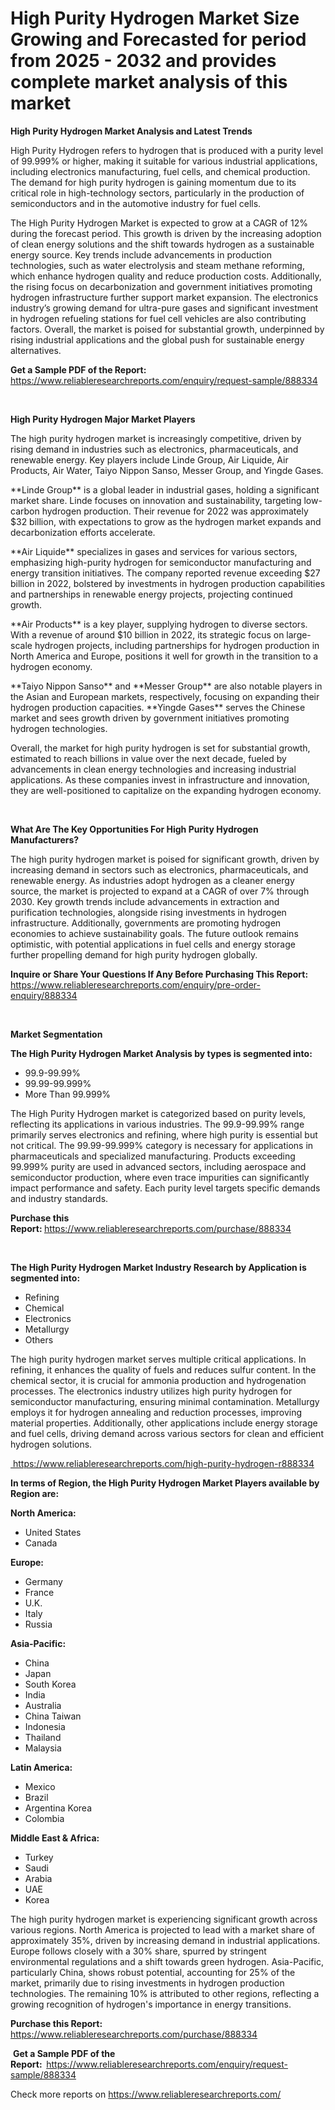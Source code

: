 <p><h1>High Purity Hydrogen Market Size Growing and Forecasted for period from 2025 - 2032 and provides complete market analysis of this market</h1></p><p><strong>High Purity Hydrogen Market Analysis and Latest Trends</strong></p>
<p><p>High Purity Hydrogen refers to hydrogen that is produced with a purity level of 99.999% or higher, making it suitable for various industrial applications, including electronics manufacturing, fuel cells, and chemical production. The demand for high purity hydrogen is gaining momentum due to its critical role in high-technology sectors, particularly in the production of semiconductors and in the automotive industry for fuel cells.</p><p>The High Purity Hydrogen Market is expected to grow at a CAGR of 12% during the forecast period. This growth is driven by the increasing adoption of clean energy solutions and the shift towards hydrogen as a sustainable energy source. Key trends include advancements in production technologies, such as water electrolysis and steam methane reforming, which enhance hydrogen quality and reduce production costs. Additionally, the rising focus on decarbonization and government initiatives promoting hydrogen infrastructure further support market expansion. The electronics industry’s growing demand for ultra-pure gases and significant investment in hydrogen refueling stations for fuel cell vehicles are also contributing factors. Overall, the market is poised for substantial growth, underpinned by rising industrial applications and the global push for sustainable energy alternatives.</p></p>
<p><strong>Get a Sample PDF of the Report:&nbsp;</strong> <a href="https://www.reliableresearchreports.com/enquiry/request-sample/888334?utm_campaign=2278&utm_medium=2&utm_source=Github&utm_content=ia&utm_term=02042025&utm_id=high-purity-hydrogen">https://www.reliableresearchreports.com/enquiry/request-sample/888334</a></p>
<p>&nbsp;</p>
<p><strong>High Purity Hydrogen Major Market Players</strong></p>
<p><p>The high purity hydrogen market is increasingly competitive, driven by rising demand in industries such as electronics, pharmaceuticals, and renewable energy. Key players include Linde Group, Air Liquide, Air Products, Air Water, Taiyo Nippon Sanso, Messer Group, and Yingde Gases. </p><p>**Linde Group** is a global leader in industrial gases, holding a significant market share. Linde focuses on innovation and sustainability, targeting low-carbon hydrogen production. Their revenue for 2022 was approximately $32 billion, with expectations to grow as the hydrogen market expands and decarbonization efforts accelerate.</p><p>**Air Liquide** specializes in gases and services for various sectors, emphasizing high-purity hydrogen for semiconductor manufacturing and energy transition initiatives. The company reported revenue exceeding $27 billion in 2022, bolstered by investments in hydrogen production capabilities and partnerships in renewable energy projects, projecting continued growth.</p><p>**Air Products** is a key player, supplying hydrogen to diverse sectors. With a revenue of around $10 billion in 2022, its strategic focus on large-scale hydrogen projects, including partnerships for hydrogen production in North America and Europe, positions it well for growth in the transition to a hydrogen economy.</p><p>**Taiyo Nippon Sanso** and **Messer Group** are also notable players in the Asian and European markets, respectively, focusing on expanding their hydrogen production capacities. **Yingde Gases** serves the Chinese market and sees growth driven by government initiatives promoting hydrogen technologies.</p><p>Overall, the market for high purity hydrogen is set for substantial growth, estimated to reach billions in value over the next decade, fueled by advancements in clean energy technologies and increasing industrial applications. As these companies invest in infrastructure and innovation, they are well-positioned to capitalize on the expanding hydrogen economy.</p></p>
<p>&nbsp;</p>
<p><strong>What Are The Key Opportunities For High Purity Hydrogen Manufacturers?</strong></p>
<p><p>The high purity hydrogen market is poised for significant growth, driven by increasing demand in sectors such as electronics, pharmaceuticals, and renewable energy. As industries adopt hydrogen as a cleaner energy source, the market is projected to expand at a CAGR of over 7% through 2030. Key growth trends include advancements in extraction and purification technologies, alongside rising investments in hydrogen infrastructure. Additionally, governments are promoting hydrogen economies to achieve sustainability goals. The future outlook remains optimistic, with potential applications in fuel cells and energy storage further propelling demand for high purity hydrogen globally.</p></p>
<p><strong>Inquire or Share Your Questions If Any Before Purchasing This Report:</strong> <a href="https://www.reliableresearchreports.com/enquiry/pre-order-enquiry/888334?utm_campaign=2278&utm_medium=2&utm_source=Github&utm_content=ia&utm_term=02042025&utm_id=high-purity-hydrogen">https://www.reliableresearchreports.com/enquiry/pre-order-enquiry/888334</a></p>
<p>&nbsp;</p>
<p><strong>Market Segmentation</strong></p>
<p><strong>The High Purity Hydrogen Market Analysis by types is segmented into:</strong></p>
<p><ul><li>99.9-99.99%</li><li>99.99-99.999%</li><li>More Than 99.999%</li></ul></p>
<p><p>The High Purity Hydrogen market is categorized based on purity levels, reflecting its applications in various industries. The 99.9-99.99% range primarily serves electronics and refining, where high purity is essential but not critical. The 99.99-99.999% category is necessary for applications in pharmaceuticals and specialized manufacturing. Products exceeding 99.999% purity are used in advanced sectors, including aerospace and semiconductor production, where even trace impurities can significantly impact performance and safety. Each purity level targets specific demands and industry standards.</p></p>
<p><strong>Purchase this Report:&nbsp;</strong><a href="https://www.reliableresearchreports.com/purchase/888334?utm_campaign=2278&utm_medium=2&utm_source=Github&utm_content=ia&utm_term=02042025&utm_id=high-purity-hydrogen">https://www.reliableresearchreports.com/purchase/888334</a></p>
<p>&nbsp;</p>
<p><strong>The High Purity Hydrogen Market Industry Research by Application is segmented into:</strong></p>
<p><ul><li>Refining</li><li>Chemical</li><li>Electronics</li><li>Metallurgy</li><li>Others</li></ul></p>
<p><p>The high purity hydrogen market serves multiple critical applications. In refining, it enhances the quality of fuels and reduces sulfur content. In the chemical sector, it is crucial for ammonia production and hydrogenation processes. The electronics industry utilizes high purity hydrogen for semiconductor manufacturing, ensuring minimal contamination. Metallurgy employs it for hydrogen annealing and reduction processes, improving material properties. Additionally, other applications include energy storage and fuel cells, driving demand across various sectors for clean and efficient hydrogen solutions.</p></p>
<p><a href="https://www.reliableresearchreports.com/high-purity-hydrogen-r888334?utm_campaign=2278&utm_medium=2&utm_source=Github&utm_content=ia&utm_term=02042025&utm_id=high-purity-hydrogen">&nbsp;https://www.reliableresearchreports.com/high-purity-hydrogen-r888334</a></p>
<p><strong>In terms of Region, the High Purity Hydrogen Market Players available by Region are:</strong></p>
<p>
    <p> <strong> North America: </strong>
        <ul>
            <li>United States</li>
            <li>Canada</li>
        </ul>
        </p> 
    <p> <strong> Europe: </strong>
        <ul>
            <li>Germany</li>
            <li>France</li>
            <li>U.K.</li>
            <li>Italy</li>
            <li>Russia</li>
        </ul>
        </p> 
    <p> <strong> Asia-Pacific: </strong>
        <ul>
            <li>China</li>
            <li>Japan</li>
            <li>South Korea</li>
            <li>India</li>
            <li>Australia</li>
            <li>China Taiwan</li>
            <li>Indonesia</li>
            <li>Thailand</li>
            <li>Malaysia</li>
        </ul>
        </p> 
    <p> <strong> Latin America: </strong>
        <ul>
            <li>Mexico</li>
            <li>Brazil</li>
            <li>Argentina Korea</li>
            <li>Colombia</li>
        </ul>
        </p> 
    <p> <strong> Middle East & Africa: </strong>
        <ul>
            <li>Turkey</li>
            <li>Saudi</li>
            <li>Arabia</li>
            <li>UAE</li>
            <li>Korea</li>
        </ul>
    </p>
    </p>
<p><p>The high purity hydrogen market is experiencing significant growth across various regions. North America is projected to lead with a market share of approximately 35%, driven by increasing demand in industrial applications. Europe follows closely with a 30% share, spurred by stringent environmental regulations and a shift towards green hydrogen. Asia-Pacific, particularly China, shows robust potential, accounting for 25% of the market, primarily due to rising investments in hydrogen production technologies. The remaining 10% is attributed to other regions, reflecting a growing recognition of hydrogen's importance in energy transitions.</p></p>
<p><strong>Purchase this Report: </strong><a href="https://www.reliableresearchreports.com/purchase/888334?utm_campaign=2278&utm_medium=2&utm_source=Github&utm_content=ia&utm_term=02042025&utm_id=high-purity-hydrogen">https://www.reliableresearchreports.com/purchase/888334</a></p>
<p>&nbsp;<strong>Get a Sample PDF of the Report:&nbsp;&nbsp;</strong><a href="https://www.reliableresearchreports.com/enquiry/request-sample/888334?utm_campaign=2278&utm_medium=2&utm_source=Github&utm_content=ia&utm_term=02042025&utm_id=high-purity-hydrogen">https://www.reliableresearchreports.com/enquiry/request-sample/888334</a></p>
<p><strong></strong></p>
<p>Check more reports on <a href="https://www.reliableresearchreports.com/?utm_campaign=2278&utm_medium=2&utm_source=Github&utm_content=ia&utm_term=02042025&utm_id=high-purity-hydrogen">https://www.reliableresearchreports.com/</a></p>